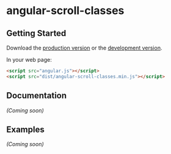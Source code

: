 # angular-scroll-classes



## Getting Started

Download the [production version][min] or the [development version][max].

[min]: https://raw.github.com/tsanko/jquery-angular-scroll-classes/master/dist/angular-angular-scroll-classes.min.js
[max]: https://raw.github.com/tsanko/jquery-angular-scroll-classes/master/dist/angular-angular-scroll-classes.js

In your web page:

```html
<script src="angular.js"></script>
<script src="dist/angular-scroll-classes.min.js"></script>
```

## Documentation
_(Coming soon)_

## Examples
_(Coming soon)_

